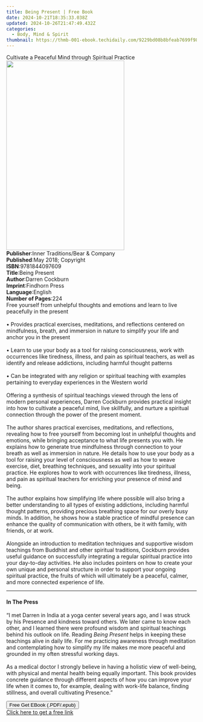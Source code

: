 ```yaml
---
title: Being Present | Free Book
date: 2024-10-21T18:35:33.038Z
updated: 2024-10-26T21:47:49.432Z
categories:
  - Body, Mind & Spirit
thumbnail: https://thmb-001-ebook.techidaily.com/9229bd08b8bfeab7699f98907872630555b82c600f363940ead9f11830eb9fbb.jpg
---
```

<main id="book-container">
  <div class="flex flex-col">
    <div class="book-brief flex-1 py-6 px-4 sm:p-6 md:py-10 md:px-8">
      <!-- brief-->
      <div class="book-brief-main">
        Cultivate a Peaceful Mind through Spiritual Practice
      </div>
    </div>
    <div
      class="book-meta-info flex-1 grid gap-4 col-start-1 col-end-3 row-start-1 sm:mb-6 sm:grid-cols-4 lg:gap-6 lg:col-start-2 lg:row-end-6 lg:row-span-6 lg:mb-0"
    >
      <div
        class="book-meta-info-left place-content-center mt-4 p-4 text-sm leading-6 col-start-2 col-span-2 dark:text-slate-400"
      >
        <img
          class="w-full h-500 object-cover rounded-lg sm:h-255 sm:col-span-2 lg:col-span-full"
          src="https://img-001-ebook.techidaily.com/f9da8be9cb03d5d6c095de3a1f6e05db1de99a7f75bee06b6861a7058533d664.jpg"
          alt=""
          width="312"
          height="500"
        />
      </div>
      <div
        class="book-meta-info-right mt-2 col-start-1 row-start-2 col-span-3 self-center"
      >
        <!-- meta data  -->
        <div class="flex flex-col px-4 md:px-8">
          <div class="flex-1">
            <strong>Publisher</strong>:<span class="px-2"
              >Inner Traditions/Bear &amp; Company</span
            >
          </div>
          <div class="flex-1">
            <strong>Published</strong>:<span class="px-2"
              >May 2018; Copyright</span
            >
          </div>
          <div class="flex-1">
            <strong>ISBN</strong>:<span class="px-2">9781844097609</span>
          </div>
          <div class="flex-1">
            <strong>Title</strong>:<span class="px-2">Being Present</span>
          </div>
          <div class="flex-1">
            <strong>Author</strong>:<span class="px-2">Darren Cockburn</span>
          </div>
          <div class="flex-1">
            <strong>Imprint</strong>:<span class="px-2">Findhorn Press</span>
          </div>
          <div class="flex-1">
            <strong>Language</strong>:<span class="px-2">English</span>
          </div>
          <div class="flex-1">
            <strong>Number of Pages</strong>:<span class="px-2">224</span>
          </div>
        </div>
      </div>
    </div>
    <div class="book-description flex-1 py-6 px-4 sm:p-6 md:py-10 md:px-8">
      <div class="book-description-main">
        <div accordion-content="" id="description">
          Free yourself from unhelpful thoughts and emotions and learn to live
          peacefully in the present <br /><br />• Provides practical exercises,
          meditations, and reflections centered on mindfulness, breath, and
          immersion in nature to simplify your life and anchor you in the
          present <br /><br />• Learn to use your body as a tool for raising
          consciousness, work with occurrences like tiredness, illness, and pain
          as spiritual teachers, as well as identify and release addictions,
          including harmful thought patterns <br /><br />• Can be integrated
          with any religion or spiritual teaching with examples pertaining to
          everyday experiences in the Western world <br /><br />Offering a
          synthesis of spiritual teachings viewed through the lens of modern
          personal experiences, Darren Cockburn provides practical insight into
          how to cultivate a peaceful mind, live skillfully, and nurture a
          spiritual connection through the power of the present moment.
          <br /><br />The author shares practical exercises, meditations, and
          reflections, revealing how to free yourself from becoming lost in
          unhelpful thoughts and emotions, while bringing acceptance to what
          life presents you with. He explains how to generate true mindfulness
          through connection to your breath as well as immersion in nature. He
          details how to use your body as a tool for raising your level of
          consciousness as well as how to weave exercise, diet, breathing
          techniques, and sexuality into your spiritual practice. He explores
          how to work with occurrences like tiredness, illness, and pain as
          spiritual teachers for enriching your presence of mind and being.
          <br /><br />The author explains how simplifying life where possible
          will also bring a better understanding to all types of existing
          addictions, including harmful thought patterns, providing precious
          breathing space for our overly busy minds. In addition, he shows how a
          stable practice of mindful presence can enhance the quality of
          communication with others, be it with family, with friends, or at
          work. <br /><br />Alongside an introduction to meditation techniques
          and supportive wisdom teachings from Buddhist and other spiritual
          traditions, Cockburn provides useful guidance on successfully
          integrating a regular spiritual practice into your day-to-day
          activities. He also includes pointers on how to create your own unique
          and personal structure in order to support your ongoing spiritual
          practice, the fruits of which will ultimately be a peaceful, calmer,
          and more connected experience of life.
        </div>
        <div class="accordion-fader"></div>
      </div>
    </div>
    <div class="book-excerpts flex-1 py-6 px-4 sm:p-6 md:py-10 md:px-8">
      <!-- excerpts-->
      <div class="book-excerpts-main">
        <hr />
        <h4 class="placeholder placeholder-heading">
          <span>In The Press</span>
        </h4>
        <p>
          “I met Darren in India at a yoga center several years ago, and I was
          struck by his Presence and kindness toward others. We later came to
          know each other, and I learned there were profound wisdom and
          spiritual teachings behind his outlook on life. Reading
          <i>Being Present</i> helps in keeping these teachings alive in daily
          life. For me practicing awareness through meditation and contemplating
          how to simplify my life makes me more peaceful and grounded in my
          often stressful working days. <br /><br />As a medical doctor I
          strongly believe in having a holistic view of well-being, with
          physical and mental health being equally important. This book provides
          concrete guidance through different aspects of how you can improve
          your life when it comes to, for example, dealing with work-life
          balance, finding stillness, and overall cultivating Presence.”
        </p>
      </div>
    </div>
    <div
      class="book-about-author flex-1 py-6 px-4 sm:p-6 md:py-10 md:px-8"
    ></div>
    <div class="book-free-get flex-1 py-6 px-4 sm:p-6 md:py-10 md:px-8">
      <button
        id="btn-free-get"
        class="bg-blue-500 hover:bg-blue-700 text-white font-bold py-2 px-4 rounded"
      >
        Free Get EBook (.PDF/.epub)
      </button>
      <div id="countdown-display" class="px-2 text-lg mt-2"></div>
      <a
        id="free-link"
        class="hidden bg-blue-500 hover:bg-blue-700 text-white font-bold py-2 px-4 rounded"
        href="https://www.ebooks.com/en-us/book/95937546/being-present/darren-cockburn/"
        target="_blank"
        >Click here to get a free link</a
      >
    </div>
    <script>
      let countdownTime = 0;
      let countdownInterval = null;
      document
        .getElementById('btn-free-get')
        .addEventListener('click', startCountdown);
      function startCountdown() {
        countdownTime = new Date().getTime() + 60000 * 3;
        countdownInterval = setInterval(updateCountdown, 1000);
        document.getElementById('btn-free-get').disabled = true;
        document
          .getElementById('btn-free-get')
          .classList.add('bg-gray-500', 'cursor-not-allowed');
      }
      function updateCountdown() {
        let currentTime = new Date().getTime();
        let timeLeft = countdownTime - currentTime;
        let secondsLeft = Math.floor(timeLeft / 1000);
        document.getElementById('countdown-display').innerHTML =
          `Remaining time: ${secondsLeft} seconds.`;
        if (secondsLeft <= 0) {
          clearInterval(countdownInterval);
          document.getElementById('btn-free-get').classList.add('hidden');
          document.getElementById('free-link').classList.remove('hidden');
          document.getElementById('countdown-display').innerHTML = '';
        }
      }
    </script>
  </div>
</main>

<ins class="adsbygoogle"
      style="display:block"
      data-ad-client="ca-pub-7571918770474297"
      data-ad-slot="8358498916"
      data-ad-format="auto"
      data-full-width-responsive="true"></ins>
    